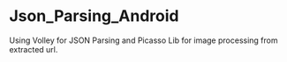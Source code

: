 # Json_Parsing_Android
Using Volley for JSON Parsing and Picasso Lib for image processing from extracted url.
